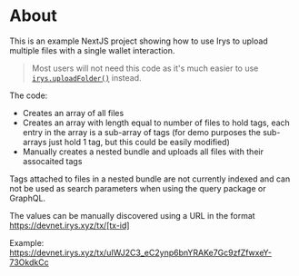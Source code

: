 # About

This is an example NextJS project showing how to use Irys to upload multiple files with a single wallet interaction.

> Most users will not need this code as it's much easier to use [`irys.uploadFolder()`](https://docs.irys.xyz/developer-docs/irys-sdk/api/uploadFolder) instead.

The code:

-   Creates an array of all files
-   Creates an array with length equal to number of files to hold tags, each entry in the array is a sub-array of tags (for demo purposes the sub-arrays just hold 1 tag, but this could be easily modified)
-   Manually creates a nested bundle and uploads all files with their assocaited tags

Tags attached to files in a nested bundle are not currently indexed and can not be used as search parameters when using the query package or GraphQL.

The values can be manually discovered using a URL in the format https://devnet.irys.xyz/tx/[tx-id]

Example:
https://devnet.irys.xyz/tx/uIWJ2C3_eC2ynp6bnYRAKe7Gc9zfZfwxeY-73OkdkCc
